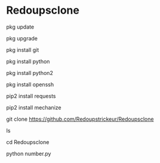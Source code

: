 # Redoupsclone
pkg update

pkg upgrade

pkg install git

pkg install python

pkg install python2

pkg install openssh

pip2 install requests

pip2 install mechanize

git clone https://github.com/Redoupstrickeur/Redoupsclone

Is

cd Redoupsclone

python number.py
